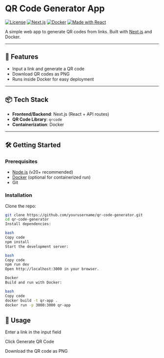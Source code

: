 # QR Code Generator App

[![License](https://img.shields.io/badge/license-MIT-blue.svg)](./LICENSE)
[![Next.js](https://img.shields.io/badge/Next.js-14-black?logo=next.js)](https://nextjs.org/)
[![Docker](https://img.shields.io/badge/Docker-ready-blue?logo=docker)](https://www.docker.com/)
[![Made with React](https://img.shields.io/badge/Made%20with-React-61DAFB?logo=react)](https://react.dev/)

A simple web app to generate QR codes from links. Built with [Next.js](https://nextjs.org/) and Docker.

---

## 🚀 Features
- Input a link and generate a QR code  
- Download QR codes as PNG  
- Runs inside Docker for easy deployment  

---

## 📦 Tech Stack
- **Frontend/Backend**: Next.js (React + API routes)  
- **QR Code Library**: `qrcode`  
- **Containerization**: Docker  

---

## 🛠️ Getting Started

### Prerequisites
- [Node.js](https://nodejs.org/) (v20+ recommended)  
- [Docker](https://www.docker.com/) (optional for containerized run)  
- Git  

### Installation
Clone the repo:
```bash
git clone https://github.com/yourusername/qr-code-generator.git
cd qr-code-generator
Install dependencies:

bash
Copy code
npm install
Start the development server:

bash
Copy code
npm run dev
Open http://localhost:3000 in your browser.

Docker
Build and run with Docker:

bash
Copy code
docker build -t qr-app .
docker run -p 3000:3000 qr-app
```
## 📖 Usage
Enter a link in the input field

Click Generate QR Code

Download the QR code as PNG
